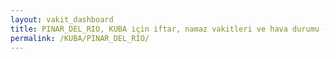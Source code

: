 ```yaml
---
layout: vakit_dashboard
title: PINAR_DEL_RIO, KUBA için iftar, namaz vakitleri ve hava durumu - ilçe/eyalet seç
permalink: /KUBA/PINAR_DEL_RIO/
---
```


<script type="text/javascript">
  var GLOBAL_COUNTRY = 'KUBA';
  var GLOBAL_CITY = 'PINAR_DEL_RIO';
  var GLOBAL_STATE = '';
  var lat = 72;
  var lon = 21;
</script>
